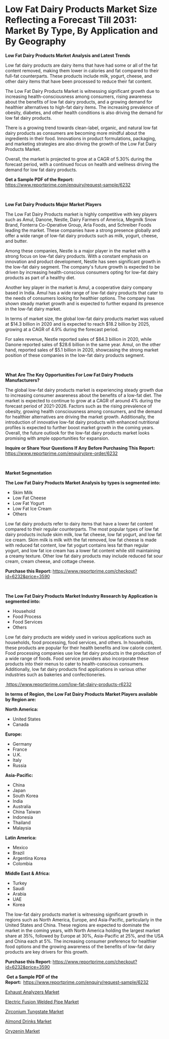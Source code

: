 <p><h1>Low Fat Dairy Products Market Size Reflecting a Forecast Till 2031: Market By Type, By Application and By Geography</h1></p><p><strong>Low Fat Dairy Products Market Analysis and Latest Trends</strong></p>
<p><p>Low fat dairy products are dairy items that have had some or all of the fat content removed, making them lower in calories and fat compared to their full-fat counterparts. These products include milk, yogurt, cheese, and other dairy items that have been processed to reduce their fat content.</p><p>The Low Fat Dairy Products Market is witnessing significant growth due to increasing health-consciousness among consumers, rising awareness about the benefits of low fat dairy products, and a growing demand for healthier alternatives to high-fat dairy items. The increasing prevalence of obesity, diabetes, and other health conditions is also driving the demand for low fat dairy products.</p><p>There is a growing trend towards clean-label, organic, and natural low fat dairy products as consumers are becoming more mindful about the ingredients in their food. Innovations in product formulations, packaging, and marketing strategies are also driving the growth of the Low Fat Dairy Products Market.</p><p>Overall, the market is projected to grow at a CAGR of 5.30% during the forecast period, with a continued focus on health and wellness driving the demand for low fat dairy products.</p></p>
<p><strong>Get a Sample PDF of the Report:&nbsp;</strong> <a href="https://www.reportprime.com/enquiry/request-sample/6232">https://www.reportprime.com/enquiry/request-sample/6232</a></p>
<p>&nbsp;</p>
<p><strong>Low Fat Dairy Products Major Market Players</strong></p>
<p><p>The Low Fat Dairy Products market is highly competitive with key players such as Amul, Danone, Nestle, Dairy Farmers of America, Megmilk Snow Brand, Fonterra Co-Operative Group, Arla Foods, and Schreiber Foods leading the market. These companies have a strong presence globally and offer a wide range of low-fat dairy products such as milk, yogurt, cheese, and butter.</p><p>Among these companies, Nestle is a major player in the market with a strong focus on low-fat dairy products. With a constant emphasis on innovation and product development, Nestle has seen significant growth in the low-fat dairy segment. The company's future growth is expected to be driven by increasing health-conscious consumers opting for low-fat dairy products as part of a healthy diet.</p><p>Another key player in the market is Amul, a cooperative dairy company based in India. Amul has a wide range of low-fat dairy products that cater to the needs of consumers looking for healthier options. The company has shown steady market growth and is expected to further expand its presence in the low-fat dairy market.</p><p>In terms of market size, the global low-fat dairy products market was valued at $14.3 billion in 2020 and is expected to reach $18.2 billion by 2025, growing at a CAGR of 4.9% during the forecast period.</p><p>For sales revenue, Nestle reported sales of $84.3 billion in 2020, while Danone reported sales of $28.6 billion in the same year. Amul, on the other hand, reported sales of $5.1 billion in 2020, showcasing the strong market position of these companies in the low-fat dairy products segment.</p></p>
<p>&nbsp;</p>
<p><strong>What Are The Key Opportunities For Low Fat Dairy Products Manufacturers?</strong></p>
<p><p>The global low-fat dairy products market is experiencing steady growth due to increasing consumer awareness about the benefits of a low-fat diet. The market is expected to continue to grow at a CAGR of around 4% during the forecast period of 2021-2026. Factors such as the rising prevalence of obesity, growing health consciousness among consumers, and the demand for healthier alternatives are driving the market growth. Additionally, the introduction of innovative low-fat dairy products with enhanced nutritional profiles is expected to further boost market growth in the coming years. Overall, the future outlook for the low-fat dairy products market looks promising with ample opportunities for expansion.</p></p>
<p><strong>Inquire or Share Your Questions If Any Before Purchasing This Report:</strong> <a href="https://www.reportprime.com/enquiry/pre-order/6232">https://www.reportprime.com/enquiry/pre-order/6232</a></p>
<p>&nbsp;</p>
<p><strong>Market Segmentation</strong></p>
<p><strong>The Low Fat Dairy Products Market Analysis by types is segmented into:</strong></p>
<p><ul><li>Skim Milk</li><li>Low Fat Cheese</li><li>Low Fat Yogurt</li><li>Low Fat Ice Cream</li><li>Others</li></ul></p>
<p><p>Low fat dairy products refer to dairy items that have a lower fat content compared to their regular counterparts. The most popular types of low fat dairy products include skim milk, low fat cheese, low fat yogurt, and low fat ice cream. Skim milk is milk with the fat removed, low fat cheese is made with reduced fat content, low fat yogurt contains less fat than regular yogurt, and low fat ice cream has a lower fat content while still maintaining a creamy texture. Other low fat dairy products may include reduced fat sour cream, cream cheese, and cottage cheese.</p></p>
<p><strong>Purchase this Report:&nbsp;</strong><a href="https://www.reportprime.com/checkout?id=6232&price=3590">https://www.reportprime.com/checkout?id=6232&price=3590</a></p>
<p>&nbsp;</p>
<p><strong>The Low Fat Dairy Products Market Industry Research by Application is segmented into:</strong></p>
<p><ul><li>Household</li><li>Food Process</li><li>Food Services</li><li>Others</li></ul></p>
<p><p>Low fat dairy products are widely used in various applications such as households, food processing, food services, and others. In households, these products are popular for their health benefits and low calorie content. Food processing companies use low fat dairy products in the production of a wide range of foods. Food service providers also incorporate these products into their menus to cater to health-conscious consumers. Additionally, low fat dairy products find applications in various other industries such as bakeries and confectioneries.</p></p>
<p><a href="https://www.reportprime.com/low-fat-dairy-products-r6232">&nbsp;https://www.reportprime.com/low-fat-dairy-products-r6232</a></p>
<p><strong>In terms of Region, the Low Fat Dairy Products Market Players available by Region are:</strong></p>
<p>
    <p> <strong> North America: </strong>
        <ul>
            <li>United States</li>
            <li>Canada</li>
        </ul>
        </p> 
    <p> <strong> Europe: </strong>
        <ul>
            <li>Germany</li>
            <li>France</li>
            <li>U.K.</li>
            <li>Italy</li>
            <li>Russia</li>
        </ul>
        </p> 
    <p> <strong> Asia-Pacific: </strong>
        <ul>
            <li>China</li>
            <li>Japan</li>
            <li>South Korea</li>
            <li>India</li>
            <li>Australia</li>
            <li>China Taiwan</li>
            <li>Indonesia</li>
            <li>Thailand</li>
            <li>Malaysia</li>
        </ul>
        </p> 
    <p> <strong> Latin America: </strong>
        <ul>
            <li>Mexico</li>
            <li>Brazil</li>
            <li>Argentina Korea</li>
            <li>Colombia</li>
        </ul>
        </p> 
    <p> <strong> Middle East & Africa: </strong>
        <ul>
            <li>Turkey</li>
            <li>Saudi</li>
            <li>Arabia</li>
            <li>UAE</li>
            <li>Korea</li>
        </ul>
    </p>
    </p>
<p><p>The low-fat dairy products market is witnessing significant growth in regions such as North America, Europe, and Asia-Pacific, particularly in the United States and China. These regions are expected to dominate the market in the coming years, with North America holding the largest market share at 35%, followed by Europe at 30%, Asia-Pacific at 25%, and the USA and China each at 5%. The increasing consumer preference for healthier food options and the growing awareness of the benefits of low-fat dairy products are key drivers for this growth.</p></p>
<p><strong>Purchase this Report: </strong><a href="https://www.reportprime.com/checkout?id=6232&price=3590">https://www.reportprime.com/checkout?id=6232&price=3590</a></p>
<p>&nbsp;<strong>Get a Sample PDF of the Report:&nbsp;&nbsp;</strong><a href="https://www.reportprime.com/enquiry/request-sample/6232">https://www.reportprime.com/enquiry/request-sample/6232</a></p>
<p><strong></strong></p>
<p><p><a href="https://issuu.com/reportprime-2/docs/exhaust-analyzers-market-size-2030.pptx">Exhaust Analyzers Market</a></p><p><a href="https://view.publitas.com/reportprime-1/electric-fusion-welded-pipe-market-share-market-new-trends-analysis-report-by-type-by-application-by-end-use-by-region-and-segment-forecasts-2024-2031/">Electric Fusion Welded Pipe Market</a></p><p><a href="https://simplistic-meeting-7ee.notion.site/Zirconium-Tungstate-Market-Size-Market-Share-and-Global-Market-Analysis-Report-2024-2031-9edf289037f944b3990c07ecccc3e48e">Zirconium Tungstate Market</a></p><p><a href="https://github.com/bobicer/Market-Research-Report-List-2/blob/main/almond-drinks-market.md">Almond Drinks Market</a></p><p><a href="https://github.com/timeliteaut/Market-Research-Report-List-2/blob/main/oryzenin-market.md">Oryzenin Market</a></p></p>